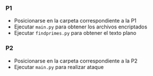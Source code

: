 ### P1

- Posicionarse en la carpeta correspondiente a la P1
- Ejecutar `main.py` para obtener los archivos encriptados
- Ejecutar `findprimes.py` para obtener el texto plano

### P2

- Posicionarse en la carpeta correspondiente a la P2
- Ejecutar `main.py` para realizar ataque 